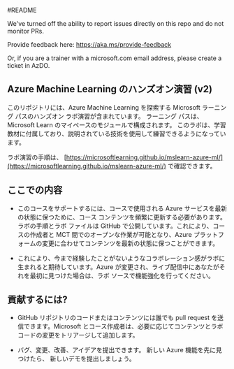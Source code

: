 #README

We've turned off the ability to report issues directly on this repo and do not monitor PRs.

Provide feedback here: https://aka.ms/provide-feedback

Or, if you are a trainer with a microsoft.com email address, please create a ticket in AzDO.

## Azure Machine Learning のハンズオン演習 (v2)

このリポジトリには、Azure Machine Learning を探索する Microsoft ラーニング パスのハンズオン ラボ演習が含まれています。 ラーニング パスは、Microsoft Learn のマイペースのモジュールで構成されます。 このラボは、学習教材に付属しており、説明されている技術を使用して練習できるようになっています。

ラボ演習の手順は、 [https://microsoftlearning.github.io/mslearn-azure-ml/](https://microsoftlearning.github.io/mslearn-azure-ml/) で確認できます。

## ここでの内容

- このコースをサポートするには、コースで使用される Azure サービスを最新の状態に保つために、コース コンテンツを頻繁に更新する必要があります。  ラボの手順とラボ ファイルは GitHub で公開しています。これにより、コースの作成者と MCT 間でのオープンな作業が可能となり、Azure プラットフォームの変更に合わせてコンテンツを最新の状態に保つことができます。

- これにより、今まで経験したことがないようなコラボレーション感がラボに生まれると期待しています。Azure が変更され、ライブ配信中にあなたがそれを最初に見つけた場合は、ラボ ソースで機能強化を行ってください。 

## 貢献するには?

- GitHub リポジトリのコードまたはコンテンツには誰でも pull request を送信できます。Microsoft とコース作成者は、必要に応じてコンテンツとラボ コードの変更をトリアージして追加します。

- バグ、変更、改善、アイデアを提出できます。  新しい Azure 機能を先に見つけたら、  新しいデモを提出しましょう。
